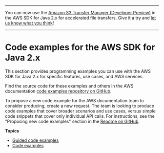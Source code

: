 --------

You can now use the [Amazon S3 Transfer Manager \(Developer Preview\)](https://bit.ly/2WQebiP) in the AWS SDK for Java 2\.x for accelerated file transfers\. Give it a try and [let us know what you think](https://bit.ly/3zT1YYM)\!

--------

# Code examples for the AWS SDK for Java 2\.x<a name="examples"></a>

This section provides programming examples you can use with the AWS SDK for Java 2\.x for specific features, use cases, and AWS services\.

Find the source code for these examples and others in the AWS documentation [code examples repository on GitHub](https://github.com/awsdocs/aws-doc-sdk-examples)\.

To propose a new code example for the AWS documentation team to consider producing, create a new request\. The team is looking to produce code examples that cover broader scenarios and use cases, versus simple code snippets that cover only individual API calls\. For instructions, see the "Proposing new code examples" section in the [Readme on GitHub](https://github.com/awsdocs/aws-doc-sdk-examples/blob/master/README.rst)\.

**Topics**
+ [Guided code examples](examples-guided.md)
+ [Code examples](java_code_examples.md)